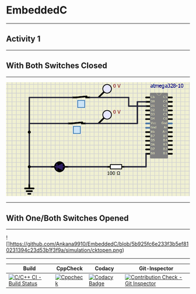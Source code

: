 # EmbeddedC
***
## Activity 1
***
## With Both Switches Closed
***
![](https://github.com/Ankana9910/EmbeddedC/blob/5b925fc6e233f3b5ef810231394c23d53b1f3f9a/simulation/cktclo.png)
***
## With One/Both Switches Opened
***
![]https://github.com/Ankana9910/EmbeddedC/blob/5b925fc6e233f3b5ef810231394c23d53b1f3f9a/simulation/cktopen.png)
***
|Build|CppCheck|Codacy|Git-Inspector|
|----|-----|----|--|
|[![C/C++ CI - Build Status](https://github.com/Ankana9910/EmbeddedC/actions/workflows/build.yml/badge.svg)](https://github.com/Ankana9910/EmbeddedC/actions/workflows/build.yml)|[![Cppcheck](https://github.com/Ankana9910/EmbeddedC/actions/workflows/cppcheck.yml/badge.svg)](https://github.com/Ankana9910/EmbeddedC/actions/workflows/cppcheck.yml)|[![Codacy Badge](https://app.codacy.com/project/badge/Grade/c26158c414ca4546b40e3f8d556ef888)](https://www.codacy.com/gh/Ankana9910/EmbeddedC/dashboard?utm_source=github.com&amp;utm_medium=referral&amp;utm_content=Ankana9910/EmbeddedC&amp;utm_campaign=Badge_Grade)|[![Contribution Check - Git Inspector](https://github.com/Ankana9910/EmbeddedC/actions/workflows/gitins.yml/badge.svg)](https://github.com/Ankana9910/EmbeddedC/actions/workflows/gitins.yml)|


